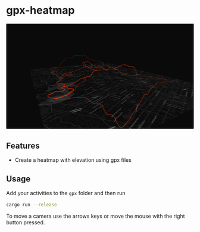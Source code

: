 # gpx-heatmap

![Heatmap](images/heatmap.png?raw=true "Heatmap")

## Features

* Create a heatmap with elevation using gpx files

## Usage

Add your activities to the `gpx` folder and then run

```sh
cargo run --release
```

To move a camera use the arrows keys or move the mouse with the right button pressed.
